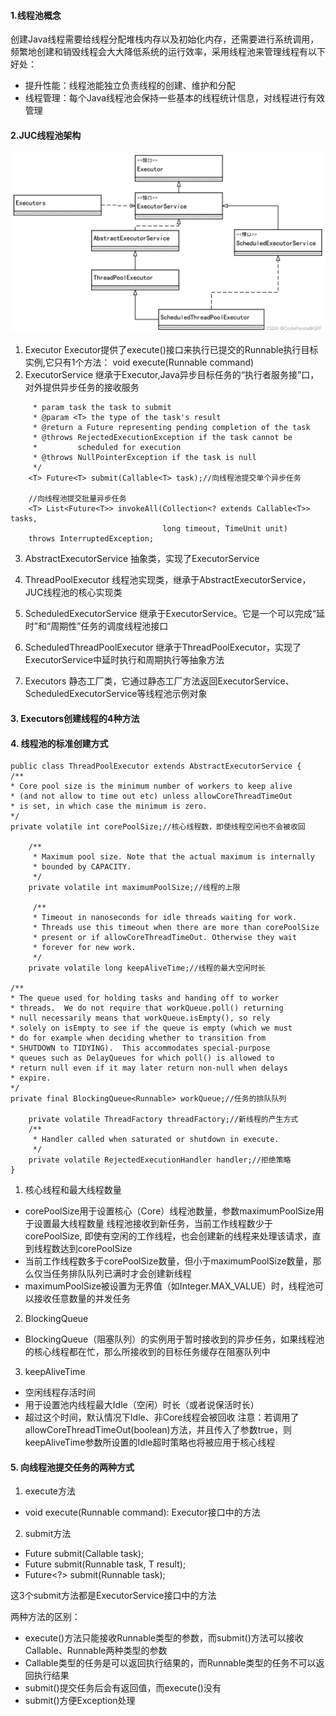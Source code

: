 #### 1.线程池概念
   
创建Java线程需要给线程分配堆栈内存以及初始化内存，还需要进行系统调用，频繁地创建和销毁线程会大大降低系统的运行效率，采用线程池来管理线程有以下好处：

- 提升性能：线程池能独立负责线程的创建、维护和分配
- 线程管理：每个Java线程池会保持一些基本的线程统计信息，对线程进行有效管理

#### 2.JUC线程池架构

![juc.png](juc.png)

1. Executor
   Executor提供了execute()接口来执行已提交的Runnable执行目标实例,它只有1个方法：
   void execute(Runnable command)
2. ExecutorService
   继承于Executor,Java异步目标任务的“执行者服务接”口，对外提供异步任务的接收服务
```
     * param task the task to submit
     * @param <T> the type of the task's result
     * @return a Future representing pending completion of the task
     * @throws RejectedExecutionException if the task cannot be
     *         scheduled for execution
     * @throws NullPointerException if the task is null
     */
    <T> Future<T> submit(Callable<T> task);//向线程池提交单个异步任务

    //向线程池提交批量异步任务
    <T> List<Future<T>> invokeAll(Collection<? extends Callable<T>> tasks,
                                  long timeout, TimeUnit unit)
    throws InterruptedException;

```
3. AbstractExecutorService
      抽象类，实现了ExecutorService

4. ThreadPoolExecutor
   线程池实现类，继承于AbstractExecutorService，JUC线程池的核心实现类

5. ScheduledExecutorService
   继承于ExecutorService。它是一个可以完成“延时”和“周期性”任务的调度线程池接口

6. ScheduledThreadPoolExecutor
   继承于ThreadPoolExecutor，实现了ExecutorService中延时执行和周期执行等抽象方法

7. Executors
   静态工厂类，它通过静态工厂方法返回ExecutorService、ScheduledExecutorService等线程池示例对象

#### 3. Executors创建线程的4种方法

#### 4. 线程池的标准创建方式
```
public class ThreadPoolExecutor extends AbstractExecutorService {
/**
* Core pool size is the minimum number of workers to keep alive
* (and not allow to time out etc) unless allowCoreThreadTimeOut
* is set, in which case the minimum is zero.
*/
private volatile int corePoolSize;//核心线程数，即使线程空闲也不会被收回

	/**
     * Maximum pool size. Note that the actual maximum is internally
     * bounded by CAPACITY.
     */
    private volatile int maximumPoolSize;//线程的上限

	 /**
     * Timeout in nanoseconds for idle threads waiting for work.
     * Threads use this timeout when there are more than corePoolSize
     * present or if allowCoreThreadTimeOut. Otherwise they wait
     * forever for new work.
     */
    private volatile long keepAliveTime;//线程的最大空闲时长

/**
* The queue used for holding tasks and handing off to worker
* threads.  We do not require that workQueue.poll() returning
* null necessarily means that workQueue.isEmpty(), so rely
* solely on isEmpty to see if the queue is empty (which we must
* do for example when deciding whether to transition from
* SHUTDOWN to TIDYING).  This accommodates special-purpose
* queues such as DelayQueues for which poll() is allowed to
* return null even if it may later return non-null when delays
* expire.
*/
private final BlockingQueue<Runnable> workQueue;//任务的排队队列

 	private volatile ThreadFactory threadFactory;//新线程的产生方式
 	/**
     * Handler called when saturated or shutdown in execute.
     */
    private volatile RejectedExecutionHandler handler;//拒绝策略
}

```

1. 核心线程和最大线程数量

- corePoolSize用于设置核心（Core）线程池数量，参数maximumPoolSize用于设置最大线程数量
线程池接收到新任务，当前工作线程数少于corePoolSize, 即使有空闲的工作线程，也会创建新的线程来处理该请求，直到线程数达到corePoolSize
- 当前工作线程数多于corePoolSize数量，但小于maximumPoolSize数量，那么仅当任务排队队列已满时才会创建新线程
- maximumPoolSize被设置为无界值（如Integer.MAX_VALUE）时，线程池可以接收任意数量的并发任务

2. BlockingQueue

- BlockingQueue（阻塞队列）的实例用于暂时接收到的异步任务，如果线程池的核心线程都在忙，那么所接收到的目标任务缓存在阻塞队列中
3. keepAliveTime

- 空闲线程存活时间
- 用于设置池内线程最大Idle（空闲）时长（或者说保活时长）
- 超过这个时间，默认情况下Idle、非Core线程会被回收
注意：若调用了allowCoreThreadTimeOut(boolean)方法，并且传入了参数true，则keepAliveTime参数所设置的Idle超时策略也将被应用于核心线程

#### 5. 向线程池提交任务的两种方式

1. execute方法
- void execute(Runnable command): Executor接口中的方法
2. submit方法
- <T> Future<T> submit(Callable<T> task);
- <T> Future<T> submit(Runnable task, T result);
- Future<?> submit(Runnable task);

这3个submit方法都是ExecutorService接口中的方法

两种方法的区别：

- execute()方法只能接收Runnable类型的参数，而submit()方法可以接收Callable、Runnable两种类型的参数
- Callable类型的任务是可以返回执行结果的，而Runnable类型的任务不可以返回执行结果
- submit()提交任务后会有返回值，而execute()没有
- submit()方便Exception处理


